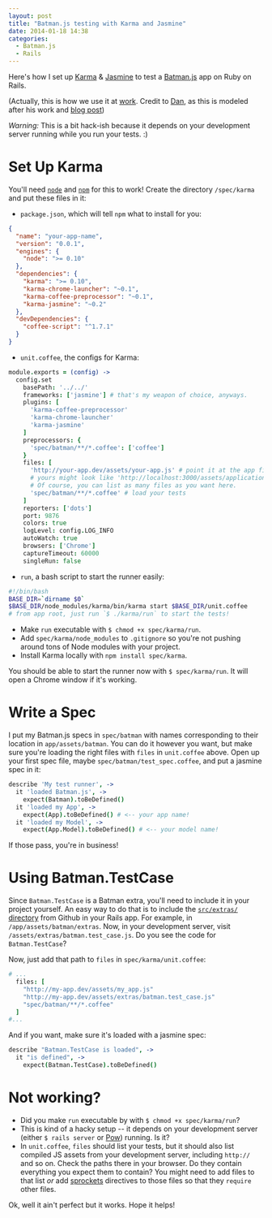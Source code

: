 ```yaml
---
layout: post
title: "Batman.js testing with Karma and Jasmine"
date: 2014-01-18 14:38
categories:
  - Batman.js
  - Rails
---
```


Here's how I set up [Karma](http://karma-runner.github.io/) & [Jasmine](http://pivotal.github.io/jasmine/) to test a [Batman.js](http://batmanjs.org/) app on Ruby on Rails.

<!-- more -->

(Actually, this is how we use it at [work](http://get.planningcenteronline.com/). Credit to [Dan](http://danott.co/), as this is modeled after his work and [blog post](http://danott.co/posts/rails-javascript-testing-using-karma.html))


_Warning:_ This is a bit hack-ish because it depends on your development server running while you run your tests. :)

# Set Up Karma

You'll need [`node`](http://nodejs.org/) and [`npm`](https://npmjs.org/) for this to work! Create the directory `/spec/karma` and put these files in it:

- `package.json`, which will tell `npm` what to install for you:

```json spec/karma/package.json
{
  "name": "your-app-name",
  "version": "0.0.1",
  "engines": {
    "node": ">= 0.10"
  },
  "dependencies": {
    "karma": ">= 0.10",
    "karma-chrome-launcher": "~0.1",
    "karma-coffee-preprocessor": "~0.1",
    "karma-jasmine": "~0.2"
  },
  "devDependencies": {
    "coffee-script": "^1.7.1"
  }
}
```

- `unit.coffee`, the configs for Karma:

```coffeescript spec/karma/unit.coffee
module.exports = (config) ->
  config.set
    basePath: '../../'
    frameworks: ['jasmine'] # that's my weapon of choice, anyways.
    plugins: [
      'karma-coffee-preprocessor'
      'karma-chrome-launcher'
      'karma-jasmine'
    ]
    preprocessors: {
      'spec/batman/**/*.coffee': ['coffee']
    }
    files: [
      'http://your-app.dev/assets/your-app.js' # point it at the app file on your dev server
      # yours might look like 'http://localhost:3000/assets/application.js' or something like that.
      # Of course, you can list as many files as you want here.
      'spec/batman/**/*.coffee' # load your tests
    ]
    reporters: ['dots']
    port: 9876
    colors: true
    logLevel: config.LOG_INFO
    autoWatch: true
    browsers: ['Chrome']
    captureTimeout: 60000
    singleRun: false
```

- `run`, a bash script to start the runner easily:

```bash spec/karma/run
#!/bin/bash
BASE_DIR=`dirname $0`
$BASE_DIR/node_modules/karma/bin/karma start $BASE_DIR/unit.coffee
# from app root, just run `$ ./karma/run` to start the tests!
```

- Make `run` executable with `$ chmod +x spec/karma/run`.
- Add `spec/karma/node_modules` to `.gitignore` so you're not pushing around tons of Node modules with your project.
- Install Karma locally with `npm install spec/karma`.

You should be able to start the runner now with `$ spec/karma/run`. It will open a Chrome window if it's working.

# Write a Spec

I put my Batman.js specs in `spec/batman` with names corresponding to their location in `app/assets/batman`. You can do it however you want, but make sure you're loading the right files with `files` in `unit.coffee` above. Open up your first spec file, maybe `spec/batman/test_spec.coffee`, and put a jasmine spec in it:

```coffeescript spec/batman/test_spec.coffee
describe 'My test runner', ->
  it 'loaded Batman.js', ->
    expect(Batman).toBeDefined()
  it 'loaded my App', ->
    expect(App).toBeDefined() # <-- your app name!
  it 'loaded my Model', ->
    expect(App.Model).toBeDefined() # <-- your model name!
```
If those pass, you're in business!

# Using Batman.TestCase

Since `Batman.TestCase` is a Batman extra, you'll need to include it in your project yourself. An easy way to do that is to include the [`src/extras/` directory](https://github.com/batmanjs/batman/tree/master/src/extras) from Github in your Rails app. For example, in `/app/assets/batman/extras`. Now, in your development server, visit `/assets/extras/batman.test_case.js`. Do you see the code for `Batman.TestCase`?

Now, just add that path to `files` in `spec/karma/unit.coffee`:

```coffeescript spec/karma/unit.coffee
# ...
  files: [
    "http://my-app.dev/assets/my_app.js"
    "http://my-app.dev/assets/extras/batman.test_case.js"
    "spec/batman/**/*.coffee"
  ]
#...
```

And if you want, make sure it's loaded with a jasmine spec:

```coffeescript spec/batman/test_case_spec.coffee
describe "Batman.TestCase is loaded", ->
  it "is defined", ->
    expect(Batman.TestCase).toBeDefined()
```

# Not working?

- Did you make `run` executable by with `$ chmod +x spec/karma/run`?
- This is kind of a hacky setup -- it depends on your development server (either `$ rails server` or [Pow](http://pow.cx/)) running. Is it?
- In `unit.coffee`, `files` should list your tests, but it should also list compiled JS assets from your development server, including `http://` and so on. Check the paths there in your browser. Do they contain everything you expect them to contain? You might need to add files to that list _or_ add [sprockets](https://github.com/sstephenson/sprockets) directives to those files so that they `require` other files.



Ok, well it ain't perfect but it works. Hope it helps!
